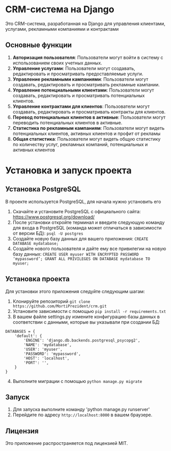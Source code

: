 # CRM-система на Django

Это CRM-система, разработанная на Django для управления клиентами, 
услугами, рекламными компаниями и контрактами

## Основные функции

1. **Авторизация пользователя**: Пользователи могут войти в систему с использованием своих учетных данных.
2. **Управление услугами**: Пользователи могут создавать, редактировать и просматривать предоставляемые услуги.
3. **Управление рекламными кампаниями**: Пользователи могут создавать, редактировать и просматривать рекламные кампании.
4. **Управление потенциальными клиентами**: Пользователи могут создавать, редактировать и просматривать потенциальных клиентов.
5. **Управление контрактами для клиентов**: Пользователи могут создавать, редактировать и просматривать контракты для клиентов.
6. **Перевод потенциальных клиентов в активные**: Пользователи могут переводить потенциальных клиентов в активные.
7. **Статистика по рекламным кампаниям**: Пользователи могут видеть потенциальных клиентов, активных клиентов и профит от рекламы
8. **Общая статистика**: Пользователи могут видеть общую статистику по количеству услуг, рекламных компаний, потенциальных и активных клиентов

# Установка и запуск проекта

## Установка PostgreSQL
В проекте используется PostgreSQL, для начала нужно установить его
1. Скачайте и установите PostgreSQL с официального сайта: https://www.postgresql.org/download/
2. После установки откройте терминал и введите следующую команду для входа в PostgreSQL (команда может отличаться в зависимости от версии БД): `psql -U postgres`
3. Создайте новую базу данных для вашего приложения: `CREATE DATABASE mydatabase;`
4. Создайте нового пользователя и дайте ему все привилегии на новую базу данных: 
`CREATE USER myuser WITH ENCRYPTED PASSWORD ‘mypassword’; GRANT ALL PRIVILEGES ON DATABASE mydatabase TO myuser;`


## Установка проекта

Для установки этого приложения следуйте следующим шагам:

1. Клонируйте репозиторий `git clone https://github.com/MortiPrezident/crm.git`
2. Установите зависимости с помощью `pip install -r requirements.txt`
3. В вашем файле settings.py измените конфигурацию базы данных в соответствии с данными, которые вы указывали при создании БД:
```
DATABASES = {
    'default': {
        'ENGINE': 'django.db.backends.postgresql_psycopg2',
        'NAME': 'mydatabase',
        'USER': 'myuser',
        'PASSWORD': 'mypassword',
        'HOST': 'localhost',
        'PORT': '',
    }
}
```
4. Выполните миграции с помощью `python manage.py migrate`

## Запуск

1. Для запуска выполните команду 'python manage.py runserver'
2. Перейдите по адресу `http://localhost:8000` в вашем браузере.

## Лицензия

Это приложение распространяется под лицензией MIT.


